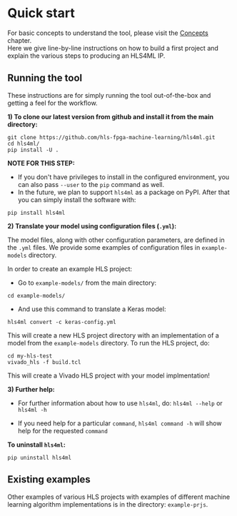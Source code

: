 # Quick start

For basic concepts to understand the tool, please visit the <a href="../CONCEPTS.html">Concepts</a> chapter.  
Here we give line-by-line instructions on how to build a first project and explain the various steps to producing an HLS4ML IP.

## Running the tool

These instructions are for simply running the tool out-of-the-box and getting a feel for the workflow.  

**1) To clone our latest version from github and install it from the main directory:** 
```
git clone https://github.com/hls-fpga-machine-learning/hls4ml.git
cd hls4ml/
pip install -U .
```
**NOTE FOR THIS STEP:**
- If you don't have privileges to install in the configured environment, you can also pass `--user` to the `pip` command as well. 
- In the future, we plan to support `hls4ml` as a package on PyPI. After that you can simply install the software with:

```
pip install hls4ml
```

**2) Translate your model using configuration files (`.yml`):** 

The model files, along with other configuration parameters, are defined in the `.yml` files.
We provide some examples of configuration files in `example-models` directory.

In order to create an example HLS project:

- Go to `example-models/` from the main directory: 

```
cd example-models/
```

- And use this command to translate a Keras model:

```
hls4ml convert -c keras-config.yml
```

This will create a new HLS project directory with an implementation of a model from the `example-models` directory.
To run the HLS project, do:

```
cd my-hls-test
vivado_hls -f build.tcl
```

This will create a Vivado HLS project with your model implmentation!

**3) Further help:**

- For further information about how to use `hls4ml`, do: `hls4ml --help` or `hls4ml -h`

- If you need help for a particular `command`, `hls4ml command -h` will show help for the requested `command`

**To uninstall `hls4ml`:** 
```
pip uninstall hls4ml
```

## Existing examples

Other examples of various HLS projects with examples of different machine learning algorithm implementations is in the directory: `example-prjs`.
